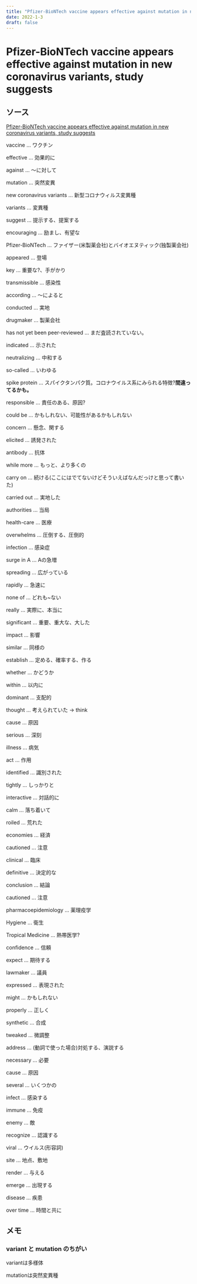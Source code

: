 ```yaml
---
title: "Pfizer-BioNTech vaccine appears effective against mutation in new coronavirus variants, study suggests"
date: 2022-1-3
draft: false
---
```

# Pfizer-BioNTech vaccine appears effective against mutation in new coronavirus variants, study suggests



## ソース



[Pfizer-BioNTech vaccine appears effective against mutation in new coronavirus variants, study suggests](https://www.cbc.ca/news/health/pfizer-biontech-vaccine-appears-effective-against-mutation-in-new-coronavirus-variants-study-suggests-1.5865885)



vaccine ... ワクチン



effective ... 効果的に



against ... 〜に対して



mutation ... 突然変異



new coronavirus variants ... 新型コロナウィルス変異種



variants ... 変異種



suggest ... 提示する、提案する



encouraging ... 励まし、有望な



Pfizer-BioNTech ... ファイザー(米製薬会社)とバイオエヌティック(独製薬会社)



appeared ... 登場



key ... 重要な?、手がかり



transmissible ... 感染性



according ... 〜によると



conducted ... 実地



drugmaker ... 製薬会社



has not yet been peer-reviewed ... まだ査読されていない。



indicated ... 示された



neutralizing ... 中和する



so-called ... いわゆる



spike protein ... スパイクタンパク質。コロナウイルス系にみられる特徴?**間違ってるかも。**



responsible ... 責任のある、原因?



could be ... かもしれない、可能性があるかもしれない



concern ... 懸念、関する



elicited ... 誘発された



antibody ... 抗体



while more ... もっと、より多くの



carry on ... 続ける(ここにはでてないけどそういえばなんだっけと思って書いた)



carried out ... 実地した



authorities ... 当局



health-care ... 医療



overwhelms ... 圧倒する、圧倒的



infection ... 感染症



surge in A ... Aの急増



spreading ... 広がっている



rapidly ... 急速に



none of ... どれも~ない



really ... 実際に、本当に



significant ... 重要、重大な、大した



impact ... 影響



similar ... 同様の



establish ... 定める、確率する、作る



whether ... かどうか



within ... 以内に



dominant ... 支配的



thought ... 考えられていた -> think



cause ... 原因



serious ... 深刻



illness ... 病気



act ... 作用



identified ... 識別された



tightly ... しっかりと



interactive ... 対話的に



calm ... 落ち着いて



roiled ... 荒れた



economies ... 経済



cautioned ... 注意



clinical ... 臨床



definitive ... 決定的な



conclusion ... 結論



cautioned ... 注意



pharmacoepidemiology ... 薬理疫学



Hygiene ... 衛生



Tropical Medicine ... 熱帯医学?



confidence ... 信頼



expect ... 期待する



lawmaker ... 議員



expressed ... 表現された



might ... かもしれない



properly ... 正しく



synthetic ... 合成



tweaked ... 微調整



address ... (動詞で使った場合)対処する、演説する



necessary ... 必要



cause ... 原因



several ... いくつかの



infect ... 感染する



immune ... 免疫



enemy ... 敵



recognize ... 認識する



viral ... ウイルス(形容詞)



site ... 地点、敷地



render ... 与える



emerge ... 出現する



disease ... 疾患



over time ... 時間と共に



## メモ



### variant と mutation のちがい



variantは多様体



mutationは突然変異種
